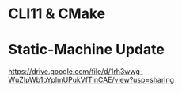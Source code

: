 # CLI11 & CMake
# Static-Machine Update
https://drive.google.com/file/d/1rh3wwg-WuZIpWb1pYplmUPukVfTinCAE/view?usp=sharing
